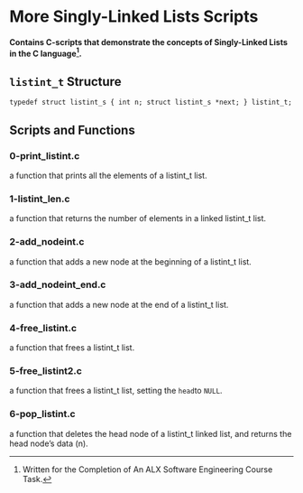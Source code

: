 # More Singly-Linked Lists Scripts 

#### Contains C-scripts that demonstrate the concepts of Singly-Linked Lists in the C language[^1].

## ``listint_t`` Structure
`` typedef struct listint_s
{
	int n;
	struct listint_s *next;
} listint_t; ``

## Scripts and Functions

### 0-print_listint.c
a function that prints all the elements of a listint_t list.

### 1-listint_len.c
 a function that returns the number of elements in a linked listint_t list.

### 2-add_nodeint.c
a function that adds a new node at the beginning of a listint_t list.

### 3-add_nodeint_end.c
a function that adds a new node at the end of a listint_t list.

### 4-free_listint.c
a function that frees a listint_t list.

### 5-free_listint2.c
 a function that frees a listint_t list, setting the ``head``to ``NULL``.

### 6-pop_listint.c
 a function that deletes the head node of a listint_t linked list, and returns the head node’s data (n).

[^1]: Written for the Completion of An ALX Software Engineering Course Task.
